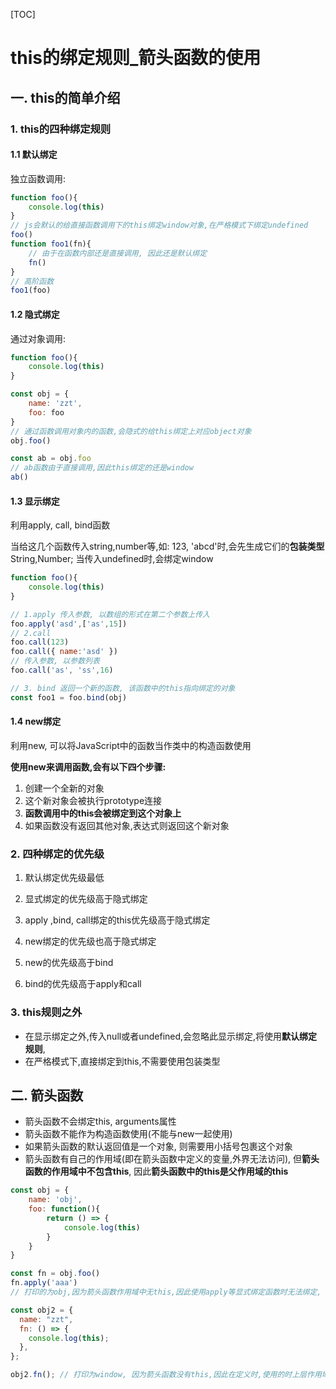 [TOC]



# this的绑定规则_箭头函数的使用

## 一. this的简单介绍

### 1. this的四种绑定规则

#### 1.1 默认绑定

独立函数调用:

```js
function foo(){
    console.log(this)
}
// js会默认的给直接函数调用下的this绑定window对象,在严格模式下绑定undefined
foo()
function foo1(fn){
    // 由于在函数内部还是直接调用, 因此还是默认绑定
    fn()
}
// 高阶函数
foo1(foo)
```



#### 1.2 隐式绑定

通过对象调用:

```js
function foo(){
    console.log(this)
}

const obj = {
    name: 'zzt',
    foo: foo
}
// 通过函数调用对象内的函数,会隐式的给this绑定上对应object对象
obj.foo()

const ab = obj.foo
// ab函数由于直接调用,因此this绑定的还是window
ab()
```



#### 1.3 显示绑定

利用apply, call, bind函数

当给这几个函数传入string,number等,如: 123, 'abcd'时,会先生成它们的**包装类型**String,Number; 当传入undefined时,会绑定window

```js
function foo(){
    console.log(this)
}

// 1.apply 传入参数, 以数组的形式在第二个参数上传入
foo.apply('asd',['as',15])
// 2.call 
foo.call(123)
foo.call({ name:'asd' })
// 传入参数, 以参数列表
foo.call('as', 'ss',16)

// 3. bind 返回一个新的函数, 该函数中的this指向绑定的对象
const foo1 = foo.bind(obj)
```



#### 1.4 new绑定

利用new, 可以将JavaScript中的函数当作类中的构造函数使用

**使用new来调用函数,会有以下四个步骤:**

1. 创建一个全新的对象
2. 这个新对象会被执行prototype连接
3. **函数调用中的this会被绑定到这个对象上**
4. 如果函数没有返回其他对象,表达式则返回这个新对象



### 2. 四种绑定的优先级

1.  默认绑定优先级最低

2.  显式绑定的优先级高于隐式绑定
   1. apply ,bind, call绑定的this优先级高于隐式绑定

3. new绑定的优先级也高于隐式绑定
3. new的优先级高于bind
3. bind的优先级高于apply和call



### 3. this规则之外

- 在显示绑定之外,传入null或者undefined,会忽略此显示绑定,将使用**默认绑定规则**,
- 在严格模式下,直接绑定到this,不需要使用包装类型



## 二. 箭头函数

- 箭头函数不会绑定this, arguments属性
- 箭头函数不能作为构造函数使用(不能与new一起使用)
- 如果箭头函数的默认返回值是一个对象, 则需要用小括号包裹这个对象
- 箭头函数有自己的作用域(即在箭头函数中定义的变量,外界无法访问), 但**箭头函数的作用域中不包含this**, 因此**箭头函数中的this是父作用域的this**

```js
const obj = {
    name: 'obj',
    foo: function(){
        return () => {
            console.log(this)
        }
    }
}

const fn = obj.foo()
fn.apply('aaa')
// 打印的为obj,因为箭头函数作用域中无this,因此使用apply等显式绑定函数时无法绑定, 因此这个this是箭头函数在定义时上层作用域function中的this,而那个this由于隐式绑定指向obj

const obj2 = {
  name: "zzt",
  fn: () => {
    console.log(this);
  },
};

obj2.fn(); // 打印为window, 因为箭头函数没有this,因此在定义时,使用的时上层作用域的this,而这里由于对象不形成作用域, 因此上层作用域内的this指向的时window
```

